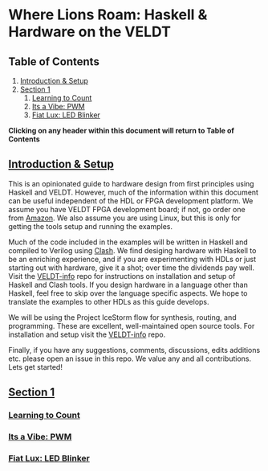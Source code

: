 # Where Lions Roam: Haskell & Hardware on the VELDT

## Table of Contents
1. [Introduction & Setup](https://github.com/standardsemiconductor/VELDT-getting-started#introduction--setup)
2. [Section 1](https://github.com/standardsemiconductor/VELDT-getting-started#section-1)
   1. [Learning to Count](https://github.com/standardsemiconductor/VELDT-getting-started#learning-to-count)
   2. [Its a Vibe: PWM](https://github.com/standardsemiconductor/VELDT-getting-started#its-a-vibe-pwm)
   3. [Fiat Lux: LED Blinker](https://github.com/standardsemiconductor/VELDT-getting-started#fiat-lux-led-blinker)
   
**Clicking on any header within this document will return to Table of Contents** 

## [Introduction & Setup](https://github.com/standardsemiconductor/VELDT-getting-started#table-of-contents)
  This is an opinionated guide to hardware design from first principles using Haskell and VELDT. However, much of the information within this document can be useful independent of the HDL or FPGA development platform. We assume you have VELDT FPGA development board; if not, go order one from [Amazon](https://www.amazon.com/dp/B08F9T8DFT?ref=myi_title_dp). We also assume you are using Linux, but this is only for getting the tools setup and running the examples. 
  
  Much of the code included in the examples will be written in Haskell and compiled to Verilog using [Clash](https://clash-lang.org/). We find desiging hardware with Haskell to be an enriching experience, and if you are experimenting with HDLs or just starting out with hardware, give it a shot; over time the dividends pay well. Visit the [VELDT-info](https://github.com/standardsemiconductor/VELDT-info#clash) repo for instructions on installation and setup of Haskell and Clash tools. If you design hardware in a language other than Haskell, feel free to skip over the language specific aspects. We hope to translate the examples to other HDLs as this guide develops.
  
  We will be using the Project IceStorm flow for synthesis, routing, and programming. These are excellent, well-maintained open source tools. For installation and setup visit the [VELDT-info](https://github.com/standardsemiconductor/VELDT-info#project-icestorm) repo.
  
  Finally, if you have any suggestions, comments, discussions, edits additions etc. please open an issue in this repo. We value any and all contributions. Lets get started!
## [Section 1](https://github.com/standardsemiconductor/VELDT-getting-started#table-of-contents)
### [Learning to Count](https://github.com/standardsemiconductor/VELDT-getting-started#table-of-contents)
### [Its a Vibe: PWM](https://github.com/standardsemiconductor/VELDT-getting-started#table-of-contents)
### [Fiat Lux: LED Blinker](https://github.com/standardsemiconductor/VELDT-getting-started#table-of-contents)
